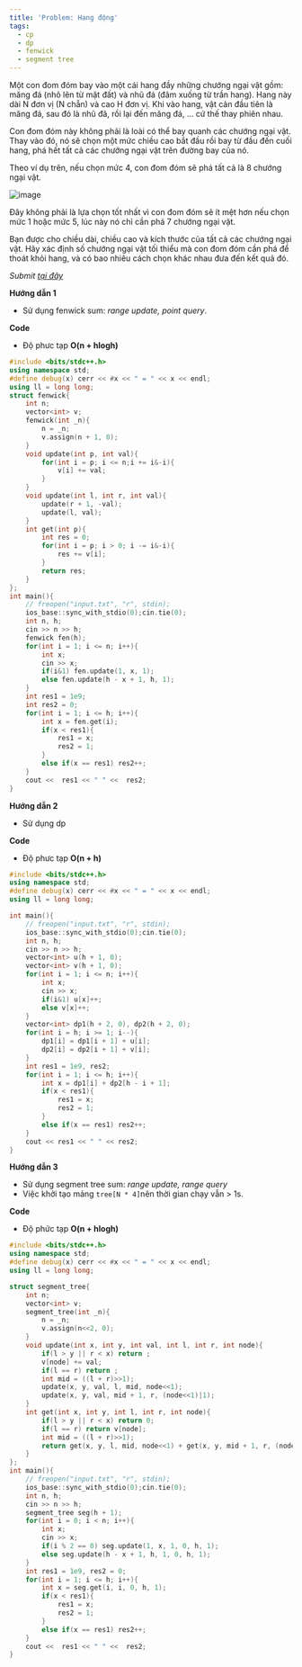 ```yaml
---
title: 'Problem: Hang động'
tags:
  - cp
  - dp
  - fenwick
  - segment tree
---
```

Một con đom đóm bay vào một cái hang đầy những chướng ngại vật gồm: măng đá (nhô lên từ mặt đất) và nhũ đá (đâm xuống từ trần hang). Hang này dài N đơn vị (N chẵn) và cao H đơn vị. Khi vào hang, vật cản đầu tiên là măng đá, sau đó là nhũ đã, rồi lại đến măng đá, ... cứ thế thay phiên nhau.

Con đom đóm này không phải là loài có thể bay quanh các chướng ngại vật. Thay vào đó, nó sẽ chọn một mức chiều cao bắt đầu rồi bay từ đầu đến cuối hang, phá hết tất cả các chướng ngại vật trên đường bay của nó.

Theo ví dụ trên, nếu chọn mức 4, con đom đóm sẽ phá tất cả là 8 chướng ngại vật.

![image](https://user-images.githubusercontent.com/83690404/138377328-99ae8263-5889-4613-b556-6e137a1ebb5b.png)

Đây không phải là lựa chọn tốt nhất vì con đom đóm sẽ ít mệt hơn nếu chọn mức 1 hoặc mức 5, lúc này nó chỉ cần phá 7 chướng ngại vật.

Bạn được cho chiều dài, chiều cao và kích thước của tất cả các chướng ngại vật. Hãy xác định số chướng ngại vật tối thiểu mà con đom đóm cần phá để thoát khỏi hang, và có bao nhiêu cách chọn khác nhau đưa đến kết quả đó.

<!--more-->

*Submit [tại đây](https://oj.vnoi.info/problem/c11cave)*

**Hướng dẫn 1**

- Sử dụng fenwick sum: *range update, point query*.

**Code**

- Độ phưc tạp **O(n + hlogh)**

```cpp
#include <bits/stdc++.h>
using namespace std;
#define debug(x) cerr << #x << " = " << x << endl;
using ll = long long;
struct fenwick{
    int n;
    vector<int> v;
    fenwick(int _n){
        n = _n;
        v.assign(n + 1, 0);
    }
    void update(int p, int val){
        for(int i = p; i <= n;i += i&-i){
            v[i] += val;
        }
    }
    void update(int l, int r, int val){
        update(r + 1, -val);
        update(l, val);
    }
    int get(int p){
        int res = 0;
        for(int i = p; i > 0; i -= i&-i){
            res += v[i];
        }
        return res;
    }
};
int main(){
    // freopen("input.txt", "r", stdin);
    ios_base::sync_with_stdio(0);cin.tie(0);
    int n, h;
    cin >> n >> h;
    fenwick fen(h);
    for(int i = 1; i <= n; i++){
        int x;
        cin >> x;
        if(i&1) fen.update(1, x, 1);
        else fen.update(h - x + 1, h, 1);
    }
    int res1 = 1e9;
    int res2 = 0;
    for(int i = 1; i <= h; i++){
        int x = fen.get(i);
        if(x < res1){
            res1 = x;
            res2 = 1;
        }
        else if(x == res1) res2++;
    }
    cout <<  res1 << " " <<  res2;
}
```

**Hướng dẫn 2**

- Sử dụng dp

**Code**

- Độ phưc tạp **O(n + h)**

```cpp
#include <bits/stdc++.h>
using namespace std;
#define debug(x) cerr << #x << " = " << x << endl;
using ll = long long;

int main(){
    // freopen("input.txt", "r", stdin);
    ios_base::sync_with_stdio(0);cin.tie(0);
    int n, h;
    cin >> n >> h;
    vector<int> u(h + 1, 0);
    vector<int> v(h + 1, 0);
    for(int i = 1; i <= n; i++){
        int x;
        cin >> x;
        if(i&1) u[x]++;
        else v[x]++;
    }
    vector<int> dp1(h + 2, 0), dp2(h + 2, 0);
    for(int i = h; i >= 1; i--){
        dp1[i] = dp1[i + 1] + u[i];
        dp2[i] = dp2[i + 1] + v[i];
    }
    int res1 = 1e9, res2;
    for(int i = 1; i <= h; i++){
        int x = dp1[i] + dp2[h - i + 1];
        if(x < res1){
            res1 = x;
            res2 = 1;
        }
        else if(x == res1) res2++;
    }
    cout << res1 << " " << res2;
}
```

**Hướng dẫn 3**

- Sử dụng segment tree sum: *range update, range query*
- Việc khởi tạo mảng `tree[N * 4]`nên thời gian chạy vẫn > 1s.

**Code**
- Độ phức tạp **O(n + hlogh)**

```cpp
#include <bits/stdc++.h>
using namespace std;
#define debug(x) cerr << #x << " = " << x << endl;
using ll = long long;

struct segment_tree{
    int n;
    vector<int> v;
    segment_tree(int _n){
        n = _n;
        v.assign(n<<2, 0);
    }
    void update(int x, int y, int val, int l, int r, int node){
        if(l > y || r < x) return ;
        v[node] += val;
        if(l == r) return ;
        int mid = ((l + r)>>1);
        update(x, y, val, l, mid, node<<1);
        update(x, y, val, mid + 1, r, (node<<1)|1);
    }
    int get(int x, int y, int l, int r, int node){
        if(l > y || r < x) return 0;
        if(l == r) return v[node];
        int mid = ((l + r)>>1);
        return get(x, y, l, mid, node<<1) + get(x, y, mid + 1, r, (node<<1)|1);
    }
};
int main(){
    // freopen("input.txt", "r", stdin);
    ios_base::sync_with_stdio(0);cin.tie(0);
    int n, h;
    cin >> n >> h;
    segment_tree seg(h + 1);
    for(int i = 0; i < n; i++){
        int x;
        cin >> x;
        if(i % 2 == 0) seg.update(1, x, 1, 0, h, 1);
        else seg.update(h - x + 1, h, 1, 0, h, 1);
    }
    int res1 = 1e9, res2 = 0;
    for(int i = 1; i <= h; i++){
        int x = seg.get(i, i, 0, h, 1);
        if(x < res1){
            res1 = x;
            res2 = 1;
        }
        else if(x == res1) res2++;
    }
    cout <<  res1 << " " <<  res2;
}
```


